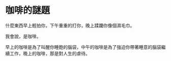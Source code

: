 # 咖啡的謎題



什麼東西早上輕拍你，下午重重的打你，晚上蹂躪你像個濕毛巾。

我會說，是咖啡。

早上的咖啡是為了叫醒你睡飽的腦袋，中午的咖啡是為了強迫你帶著睡意的腦袋繼續工作，晚上的咖啡，那是對人生的虐待。
